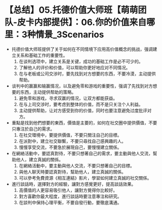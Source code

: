 # 【总结】05.托德价值大师班【萌萌团队-皮卡内部提供】：06.你的价值来自哪里：3种情景_3Scenarios

-   托德价值大师班提供了关于如何在不同情境下应用高价值概念的挑战，强调建立关系和基础工作的重要性。
    1.  在谈判选项中，建立关系是关键，成功的基础工作是必不可少的。
    2.  了解他人的评价和价值，可以帮助你更好地应对不同情况。
    3.  在与老板或公司交涉时，要先找到对方想要的东西，不要冷漠，主动提供帮助。
-   谈判中的赢赢和输赢情况，以及避免零和游戏的重要性，强调了先找到对方想要的东西，主动提供帮助的策略。
    1.  避免零和游戏，寻求双赢的情况，让双方都能获益。
    2.  在与上司交涉时，要考虑到整体的价值，而不是只关注个人利益。
    3.  主动提供帮助，让对方感受到你的价值，同时也要注意避免过度批评对方。
-   重點是找到他們想要的東西，價值是主要的，如何在社交圈中提供價值，不要只專注於自己的需求。
    1.  在社交環境中，要提供價值，不要只關注自己的目標。
    2.  在派對中，建立社交聯繫，不要只尋找自己感興趣的人。
    3.  慢慢享受交流，不要急於展現自己，要慢慢建立關係。
-   在網絡活動中，要認真對待，不要只想著自己的需求，要主動與他人交流，幫助他人，建立真誠的關係。
    1.  在網絡活動中，要主動與他人交流，不要只想著自己的目標。
    2.  與他人聊天時要認真對待，幫助他人，建立真誠的關係。
    3.  可以參考免費資源《相互連結》影片，學習如何建立真誠的社交關係。
-   進行談話時，選擇對方的經驗，讓對方感覺更好，提高談話效果。
    1.  高價值的人更容易吸引他人，讓對方覺得你比較好。
    2.  對方喜歡你最大程度，進行談話時要注意專注和研究。
    3.  在談判中保持心理平衡，不要自發行動，要徹底溝通。